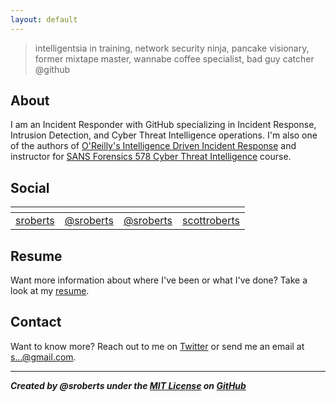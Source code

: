 ```yaml
---
layout: default
---
```


> intelligentsia in training, network security ninja, pancake visionary, former mixtape master, wannabe coffee specialist, bad guy catcher @github

## About

I am an Incident Responder with GitHub specializing in Incident Response, Intrusion Detection, and Cyber Threat Intelligence operations. I'm also one of the authors of [O'Reilly's Intelligence Driven Incident Response](http://shop.oreilly.com/product/06369%2020043614.do) and instructor for [SANS Forensics 578 Cyber Threat Intelligence](https://www.sans.org/course/cyber-threat-intelligence) course.

## Social

| <i class="fa fa-github" aria-hidden="true"></i> | <i class="fa fa-twitter" aria-hidden="true"></i> | <i class="fa fa-medium" aria-hidden="true"></i> |     <i class="fa fa-linkedin" aria-hidden="true"></i>     |
|:-----------------------------------------------:|:------------------------------------------------:|:-----------------------------------------------:|:---------------------------------------------------------:|
|     [sroberts](https://github.com/sroberts)     |    [@sroberts](https://twitter.com/sroberts)     |    [@sroberts](https://medium.com/@sroberts)    | [scottroberts](https://www.linkedin.com/in/scottroberts/) |

## Resume

Want more information about where I've been or what I've done? Take a look at my [resume](https://docs.google.com/document/d/1jyLdXNefvK39pUkuRlIQ8dwJskQZOYEVB-IuHbetNIE/edit?usp=sharing).

## Contact

Want to know more? Reach out to me on [Twitter](https://twitter.com/sroberts) or send me an email at <a href="http://www.google.com/recaptcha/mailhide/d?k=01ZLygg2Rp1J_40Q7hU7imBw==&amp;c=iGm-tkFOBm4udaP8_v1IOC4s-1cGK7XX6y5ma3M9v1Q=" onclick="window.open('http://www.google.com/recaptcha/mailhide/d?k\07501ZLygg2Rp1J_40Q7hU7imBw\75\75\46c\75iGm-tkFOBm4udaP8_v1IOC4s-1cGK7XX6y5ma3M9v1Q\075', '', 'toolbar=0,scrollbars=0,location=0,statusbar=0,menubar=0,resizable=0,width=500,height=300'); return false;" title="Reveal this e-mail address">s...@gmail.com</a>.

<hr>

**_Created by @sroberts under the [MIT License](https://choosealicense.com/licenses/mit/) on [GitHub](https://github.com/sroberts/sroberts.github.io)_**
